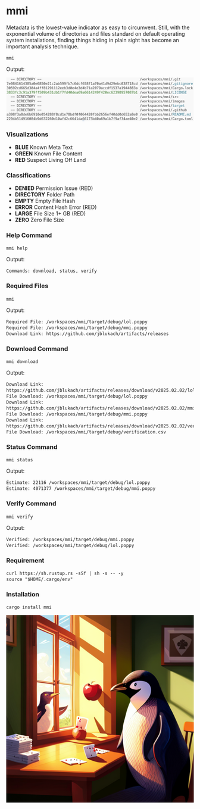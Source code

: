 # mmi

Metadata is the lowest-value indicator as easy to circumvent. Still, with the exponential volume of directories and files standard on default operating system installations, finding things hiding in plain sight has become an important analysis technique.

```
mmi
```

Output:

![Match Meta Inforamtion (MMI) Output](images/cli.jpg)

### Visualizations

- **BLUE** Known Meta Text
- **GREEN** Known File Content
- **RED** Suspect Living Off Land

### Classifications

- **DENIED** Permission Issue (RED)
- **DIRECTORY** Folder Path
- **EMPTY** Empty File Hash
- **ERROR** Content Hash Error (RED)
- **LARGE** File Size 1+ GB (RED)
- **ZERO** Zero File Size

### Help Command

```
mmi help
```

Output:

```
Commands: download, status, verify
```

### Required Files

```
mmi
```

Output:

```
Required File: /workspaces/mmi/target/debug/lol.poppy
Required File: /workspaces/mmi/target/debug/mmi.poppy
Download Link: https://github.com/jblukach/artifacts/releases
```

### Download Command

```
mmi download
```

Output:

```
Download Link: https://github.com/jblukach/artifacts/releases/download/v2025.02.02/lol.poppy
File Download: /workspaces/mmi/target/debug/lol.poppy
Download Link: https://github.com/jblukach/artifacts/releases/download/v2025.02.02/mmi.poppy
File Download: /workspaces/mmi/target/debug/mmi.poppy
Download Link: https://github.com/jblukach/artifacts/releases/download/v2025.02.02/verification.csv
File Download: /workspaces/mmi/target/debug/verification.csv
```

### Status Command

```
mmi status
```

Output:

```
Estimate: 22116 /workspaces/mmi/target/debug/lol.poppy
Estimate: 4071377 /workspaces/mmi/target/debug/mmi.poppy
```

### Verify Command

```
mmi verify
```

Output:

```
Verified: /workspaces/mmi/target/debug/mmi.poppy
Verified: /workspaces/mmi/target/debug/lol.poppy
```

### Requirement

```
curl https://sh.rustup.rs -sSf | sh -s -- -y
source "$HOME/.cargo/env"
```

### Installation

```
cargo install mmi
```

![Match Meta Inforamtion (MMI)](images/mmi.png)
